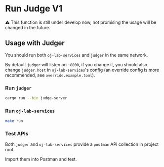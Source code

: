 # Run Judge V1

⚠️ This function is still under develop now,
not promising the usage will be changed in the future.

## Usage with Judger

You should run both `oj-lab-services` and `judger` in the same network.

By default `judger` will listen on `:8000`,
if you change it,
you should also change `judger.host` in `oj-lab-services`'s config
(an override config is more recommended, see `override.example.toml`).

### Run `judger`

```bash
cargo run --bin judge-server
```

### Run `oj-lab-services`

```bash
make run
```

### Test APIs

Both `judger` and `oj-lab-services` provide a `postman` API collection in project root.

Import them into Postman and test.
